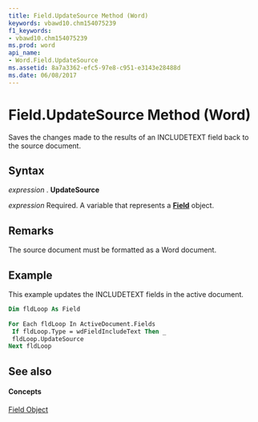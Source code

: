 ```yaml
---
title: Field.UpdateSource Method (Word)
keywords: vbawd10.chm154075239
f1_keywords:
- vbawd10.chm154075239
ms.prod: word
api_name:
- Word.Field.UpdateSource
ms.assetid: 8a7a3362-efc5-97e8-c951-e3143e28488d
ms.date: 06/08/2017
---
```



# Field.UpdateSource Method (Word)

Saves the changes made to the results of an INCLUDETEXT field back to the source document.


## Syntax

 _expression_ . **UpdateSource**

 _expression_ Required. A variable that represents a **[Field](Word.Field.md)** object.


## Remarks

The source document must be formatted as a Word document.


## Example

This example updates the INCLUDETEXT fields in the active document.


```vb
Dim fldLoop As Field 
 
For Each fldLoop In ActiveDocument.Fields 
 If fldLoop.Type = wdFieldIncludeText Then _ 
 fldLoop.UpdateSource 
Next fldLoop
```


## See also


#### Concepts


[Field Object](Word.Field.md)

